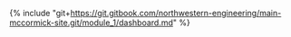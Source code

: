 {% include "git+https://git.gitbook.com/northwestern-engineering/main-mccormick-site.git/module_1/dashboard.md" %}